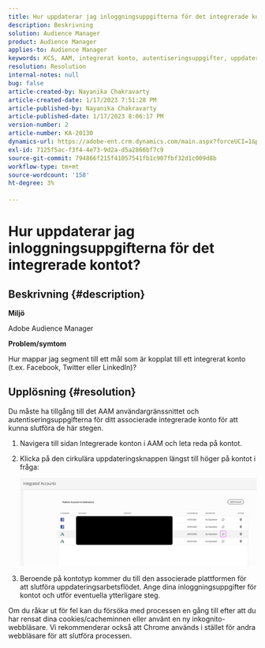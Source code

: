 ```yaml
---
title: Hur uppdaterar jag inloggningsuppgifterna för det integrerade kontot?
description: Beskrivning
solution: Audience Manager
product: Audience Manager
applies-to: Audience Manager
keywords: KCS, AAM, integrerat konto, autentiseringsuppgifter, uppdatering, mål, twitter, facebook, länkad
resolution: Resolution
internal-notes: null
bug: false
article-created-by: Nayanika Chakravarty
article-created-date: 1/17/2023 7:51:28 PM
article-published-by: Nayanika Chakravarty
article-published-date: 1/17/2023 8:06:17 PM
version-number: 2
article-number: KA-20130
dynamics-url: https://adobe-ent.crm.dynamics.com/main.aspx?forceUCI=1&pagetype=entityrecord&etn=knowledgearticle&id=987c0e51-a096-ed11-aad1-6045bd006ce9
exl-id: 7125f5ac-f3f4-4e73-9d2a-d5a2866bf7c9
source-git-commit: 794866f215f41057541fb1c907fbf32d1c009d8b
workflow-type: tm+mt
source-wordcount: '158'
ht-degree: 3%

---
```


# Hur uppdaterar jag inloggningsuppgifterna för det integrerade kontot?

## Beskrivning {#description}


<b>Miljö</b>

Adobe Audience Manager

<b>Problem/symtom</b>

Hur mappar jag segment till ett mål som är kopplat till ett integrerat konto (t.ex. Facebook, Twitter eller LinkedIn)?


## Upplösning {#resolution}


Du måste ha tillgång till det AAM användargränssnittet och autentiseringsuppgifterna för ditt associerade integrerade konto för att kunna slutföra de här stegen.

1. Navigera till sidan Integrerade konton i AAM och leta reda på kontot.
2. Klicka på den cirkulära uppdateringsknappen längst till höger på kontot i fråga:



   ![](assets/6e040206-7307-ed11-82e4-00224809a9e0.png)


3. Beroende på kontotyp kommer du till den associerade plattformen för att slutföra uppdateringsarbetsflödet. Ange dina inloggningsuppgifter för kontot och utför eventuella ytterligare steg.


Om du råkar ut för fel kan du försöka med processen en gång till efter att du har rensat dina cookies/cacheminnen eller använt en ny inkognito-webbläsare. Vi rekommenderar också att Chrome används i stället för andra webbläsare för att slutföra processen.
